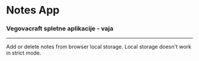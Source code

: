 # Notes App
### Vegovacraft spletne aplikacije - vaja
<hr>
Add or delete notes from browser local storage. 
Local storage doesn't work in strict mode. 